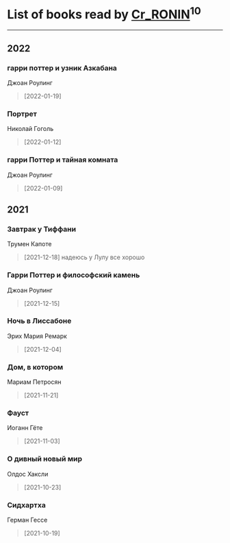 # List of books read by [Cr_RONIN](https://plus.google.com/u/0/112090473416384685204/)<sup>10</sup>
---

## 2022

### гарри поттер и узник Азкабана
Джоан Роулинг
> [2022-01-19] 


### Портрет
Николай Гоголь
> [2022-01-12] 


### гарри Поттер и тайная комната
Джоан Роулинг
> [2022-01-09] 



## 2021

### Завтрак у Тиффани
Трумен Капоте
> [2021-12-18] надеюсь у Лулу все хорошо


### Гарри Поттер и философский камень
Джоан Роулинг
> [2021-12-15] 


### Ночь в Лиссабоне
Эрих Мария Ремарк
> [2021-12-04] 


### Дом, в котором
Мариам Петросян
> [2021-11-21] 


### Фауст
Иоганн Гёте
> [2021-11-03] 


### О дивный новый мир
Олдос Хаксли
> [2021-10-23] 


### Сидхартха
Герман Гессе
> [2021-10-19] 



